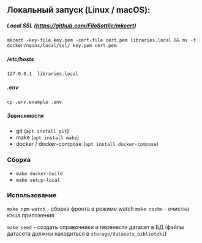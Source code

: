 ## Локальный запуск (Linux / macOS):

##### Local SSL (https://github.com/FiloSottile/mkcert) 
`mkcert -key-file key.pem -cert-file cert.pem libraries.local && mv -t docker/nginx/local/ssl/ key.pem cert.pem`
##### /etc/hosts
`127.0.0.1  libraries.local`
##### .env
`cp .env.example .env`

##### Зависимости

* git (`apt install git`)
* make (`apt install make`)
* docker / docker-compose (`apt install docker-compose`)

### Сборка

* `make docker-build`
* `make setup-local`

### Использование

`make npm-watch` - сборка фронта в режиме watch
`make cache` - очистка кэша приложения

`make seed` - создать справочники и перенести датасет в БД (файлы датасета должны находиться в `storage/datasets_biblioteki`)

